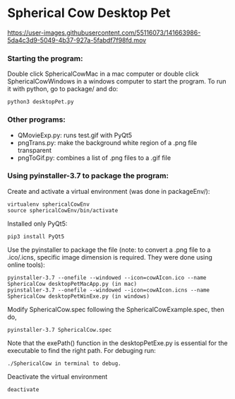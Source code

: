 # Spherical Cow Desktop Pet

https://user-images.githubusercontent.com/55116073/141663986-5da4c3d9-5049-4b37-927a-5fabdf7f98fd.mov

### Starting the program:
Double click SphericalCowMac in a mac computer or double click SphericalCowWindows in a windows computer to start the program. To run it with python, go to package/ and do:

    python3 desktopPet.py

### Other programs:
- QMovieExp.py: runs test.gif with PyQt5
- pngTrans.py: make the background white region of a .png file transparent
- pngToGif.py: combines a list of .png files to a .gif file

### Using pyinstaller-3.7 to package the program:
Create and activate a virtual environment (was done in packageEnv/):
  
    virtualenv sphericalCowEnv
    source sphericalCowEnv/bin/activate
Installed only PyQt5:

    pip3 install PyQt5
Use the pyinstaller to package the file (note: to convert a .png file to a .ico/.icns, specific image dimension is required. They were done using online tools):

    pyinstaller-3.7 --onefile --windowed --icon=cowAIcon.ico --name SphericalCow desktopPetMacApp.py (in mac)
    pyinstaller-3.7 --onefile --windowed --icon=cowAIcon.icns --name SphericalCow desktopPetWinExe.py (in windows)
Modify SphericalCow.spec following the SphericalCowExample.spec, then do,

    pyinstaller-3.7 SphericalCow.spec
Note that the exePath() function in the desktopPetExe.py is essential for the executable to find the right path. For debuging run:

    ./SphericalCow in terminal to debug.
Deactivate the virtual environment

    deactivate
    
    
